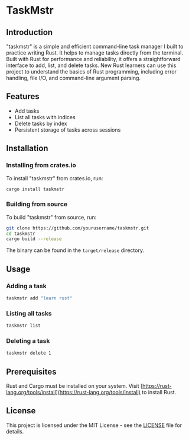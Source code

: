 # TaskMstr

## Introduction

"taskmstr" is a simple and efficient command-line task manager I built to practice writing Rust. It helps to  manage tasks directly from the terminal. Built with Rust for performance and reliability, it offers a straightforward interface to add, list, and delete tasks. New Rust learners can use this project to understand the basics of Rust programming, including error handling, file I/O, and command-line argument parsing.

## Features

- Add tasks
- List all tasks with indices
- Delete tasks by index
- Persistent storage of tasks across sessions

## Installation

### Installing from crates.io

To install "taskmstr" from crates.io, run:

```bash
cargo install taskmstr
```

### Building from source

To build "taskmstr" from source, run:

```bash
git clone https://github.com/yourusername/taskmstr.git
cd taskmstr
cargo build --release
```

The binary can be found in the `target/release` directory.

## Usage

### Adding a task

```bash
taskmstr add "learn rust"
```

### Listing all tasks

```bash
taskmstr list
```

### Deleting a task

```bash
taskmstr delete 1
```

## Prerequisites

Rust and Cargo must be installed on your system. Visit [https://rust-lang.org/tools/install](https://rust-lang.org/tools/install) to install Rust.

## License

This project is licensed under the MIT License - see the [LICENSE](LICENSE) file for details.
